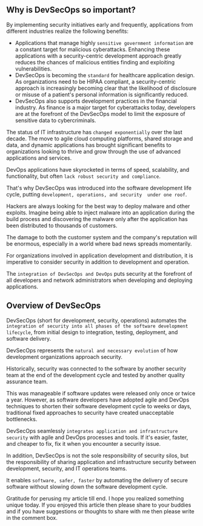 ## Why is DevSecOps so important?



By implementing security initiatives early and frequently, applications from different industries realize the following benefits: 


- Applications that manage highly `sensitive government information` are a constant target for malicious cyberattacks. Enhancing these applications with a security-centric development approach greatly reduces the chances of malicious entities finding and exploiting vulnerabilities. 
- DevSecOps is becoming the  `standard` for healthcare application design. As organizations need to be HIPAA compliant, a security-centric approach is increasingly becoming  clear that  the likelihood of disclosure or misuse of a patient's personal information is significantly reduced. 
- DevSecOps also supports development practices in the financial industry. As finance is a major target for cyberattacks today, developers are at the forefront of the DevSecOps model to limit the exposure of sensitive data  to cybercriminals.  

The status of IT infrastructure  has `changed exponentially` over the last decade. The move to agile cloud computing platforms, shared storage and data, and dynamic applications has brought significant benefits to organizations looking to thrive and grow through the use of advanced applications and services.
 
DevOps applications have skyrocketed in terms of speed, scalability, and functionality, but often `lack robust security and compliance`. 

That's why DevSecOps was introduced into the software development life cycle, putting `development, operations, and security  under one roof`. 

Hackers are always looking for the best way to deploy malware and other exploits. Imagine being able to inject malware into an application during the build process and discovering the malware only after the application has been distributed to thousands of customers. 

The damage to both the customer system and the company's reputation will be enormous, especially in a world where bad news spreads momentarily. 

For organizations involved in application development and distribution, it is imperative to consider security in addition to development and operation. 

The `integration of DevSecOps and DevOps` puts security at the forefront of all developers and network administrators when developing and deploying applications. 

## Overview of DevSecOps

DevSecOps (short for development, security, operations) automates the `integration of security into all phases of the software development lifecycle`, from initial design to integration, testing, deployment, and software delivery. 

DevSecOps represents the `natural and necessary evolution` of how development organizations approach security. 

Historically, security was connected to the software by another security team at the end of the development cycle  and  tested by another quality assurance team. 

This was manageable if software updates were released only once or twice a year. However, as software developers have adopted agile and DevOps techniques to shorten their software development cycle to weeks or  days,  traditional fixed approaches to security have created  unacceptable bottlenecks.

DevSecOps seamlessly `integrates application and infrastructure security` with agile and DevOps processes and tools. If it's easier, faster, and cheaper to fix, fix it when you encounter a security issue. 

In addition, DevSecOps is not the sole responsibility of security silos, but the responsibility of sharing application and infrastructure security between development, security, and IT operations teams. 

It enables `software, safer, faster` by automating the delivery of secure software without slowing down the software development cycle.


Gratitude for perusing my article till end. I hope you realized something unique today. If you enjoyed this article then please share to your buddies and if you have suggestions or thoughts to share with me then please write in the comment box.
